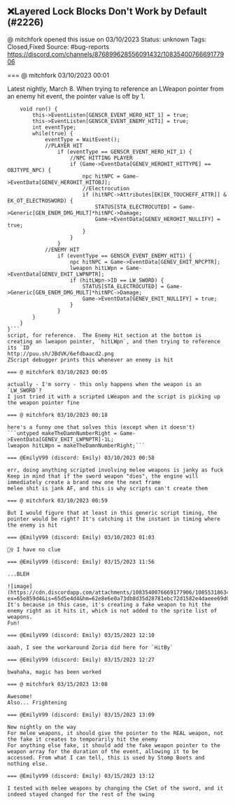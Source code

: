 ## ❌Layered Lock Blocks Don't Work by Default (#2226)
@ mitchfork opened this issue on 03/10/2023
Status: unknown
Tags: Closed,Fixed
Source: #bug-reports https://discord.com/channels/876899628556091432/1083540076669177906


=== @ mitchfork 03/10/2023 00:01

Latest nightly, March 8. When trying to reference an LWeapon pointer from an enemy hit event, the pointer value is off by 1.
```generic script OnTouchEvents {
    void run() {
        this->EventListen[GENSCR_EVENT_HERO_HIT_1] = true;
        this->EventListen[GENSCR_EVENT_ENEMY_HIT1] = true;
        int eventType;
        while(true) {
            eventType = WaitEvent();
            //PLAYER HIT
                if (eventType == GENSCR_EVENT_HERO_HIT_1) {
                    //NPC HITTING PLAYER
                    if (Game->EventData[GENEV_HEROHIT_HITTYPE] == OBJTYPE_NPC) {
                        npc hitNPC = Game->EventData[GENEV_HEROHIT_HITOBJ];
                        //Electrocution
                        if (hitNPC->Attributes[EK[EK_TOUCHEFF_ATTR]] & EK_OT_ELECTROSWORD) {
                            STATUS[STA_ELECTROCUTED] = Game->Generic[GEN_ENEM_DMG_MULT]*hitNPC->Damage;
                            Game->EventData[GENEV_HEROHIT_NULLIFY] = true;
                        }
                    }
                }
            //ENEMY HIT
                if (eventType == GENSCR_EVENT_ENEMY_HIT1) {
                    npc hitNPC = Game->EventData[GENEV_EHIT_NPCPTR];
                    lweapon hitLWpn = Game->EventData[GENEV_EHIT_LWPNPTR];
                    if (hitLWpn->ID == LW_SWORD) {
                        STATUS[STA_ELECTROCUTED] = Game->Generic[GEN_ENEM_DMG_MULT]*hitNPC->Damage;
                        Game->EventData[GENEV_EHIT_NULLIFY] = true;
                    }
                }
        }
    }
}```
script, for reference.  The Enemy Hit section at the bottom is creating an lweapon pointer, `hitLWpn`, and then trying to reference its `ID`
http://puu.sh/JBdVK/6efdbaacd2.png
ZScript debugger prints this whenever an enemy is hit

=== @ mitchfork 03/10/2023 00:05

actually - I'm sorry - this only happens when the weapon is an `LW_SWORD`?
I just tried it with a scripted LWeapon and the script is picking up the weapon pointer fine

=== @ mitchfork 03/10/2023 00:18

here's a funny one that solves this (except when it doesn't)
```untyped makeTheDamnNumberRight = Game->EventData[GENEV_EHIT_LWPNPTR]-1L;
lweapon hitLWpn = makeTheDamnNumberRight;```

=== @EmilyV99 (discord: Emily) 03/10/2023 00:58

err, doing anything scripted involving melee weapons is janky as fuck
Keep in mind that if the sword weapon "dies", the engine will immediately create a brand new one the next frame
melee shit is jank AF, and this is why scripts can't create them

=== @ mitchfork 03/10/2023 00:59

But I would figure that at least in this generic script timing, the pointer would be right? It's catching it the instant in timing where the enemy is hit

=== @EmilyV99 (discord: Emily) 03/10/2023 01:03

🤷‍♀️ I have no clue

=== @EmilyV99 (discord: Emily) 03/15/2023 11:56

...BLEH

![image](https://cdn.discordapp.com/attachments/1083540076669177906/1085531863411589190/image.png?ex=65e859d4&is=65d5e4d4&hm=62e8e6e0a73db8d35d28781ebc72d1582e4daeee69d05fd0c32c37e5456d408b&)
It's because in this case, it's creating a fake weapon to hit the enemy right as it hits it, which is not added to the sprite list of weapons.
Fun!

=== @EmilyV99 (discord: Emily) 03/15/2023 12:10

aaah, I see the workaround Zoria did here for `HitBy`

=== @EmilyV99 (discord: Emily) 03/15/2023 12:27

bwahaha, magic has been worked

=== @ mitchfork 03/15/2023 13:08

Awesome!
Also... Frightening

=== @EmilyV99 (discord: Emily) 03/15/2023 13:09

New nightly on the way
For melee weapons, it should give the pointer to the REAL weapon, not the fake it creates to temporarily hit the enemy
For anything else fake, it should add the fake weapon pointer to the weapon array for the duration of the event, allowing it to be accessed. From what I can tell, this is used by Stomp Boots and nothing else.

=== @EmilyV99 (discord: Emily) 03/15/2023 13:12

I tested with melee weapons by changing the CSet of the sword, and it indeed stayed changed for the rest of the swing
